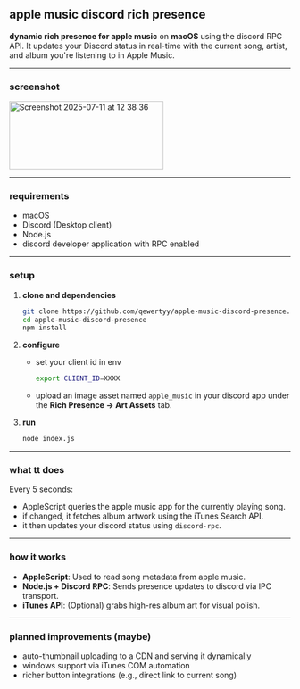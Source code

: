## apple music discord rich presence

**dynamic rich presence for apple music** on **macOS** using the discord RPC API.
It updates your Discord status in real-time with the current song, artist, and album you're listening to in Apple Music.

---

### screenshot
<img width="276" height="122" alt="Screenshot 2025-07-11 at 12 38 36" src="https://github.com/user-attachments/assets/0da23cfd-a92f-4b6a-981f-e776341ff7da" />

---

### requirements

- macOS
- Discord (Desktop client)
- Node.js
- discord developer application with RPC enabled

---

### setup

1. **clone and dependencies**

   ```bash
   git clone https://github.com/qewertyy/apple-music-discord-presence.git
   cd apple-music-discord-presence
   npm install
   ```

2. **configure**

   - set your client id in env
     ```bash
     export CLIENT_ID=XXXX
     ```
   - upload an image asset named `apple_music` in your discord app under the **Rich Presence → Art Assets** tab.

3. **run**

   ```bash
   node index.js
   ```

---

### what tt does

Every 5 seconds:

- AppleScript queries the apple music app for the currently playing song.
- if changed, it fetches album artwork using the iTunes Search API.
- it then updates your discord status using `discord-rpc`.

---

### how it works

- **AppleScript**: Used to read song metadata from apple music.
- **Node.js + Discord RPC**: Sends presence updates to discord via IPC transport.
- **iTunes API**: (Optional) grabs high-res album art for visual polish.

---

### planned improvements (maybe)

- auto-thumbnail uploading to a CDN and serving it dynamically
- windows support via iTunes COM automation
- richer button integrations (e.g., direct link to current song)
